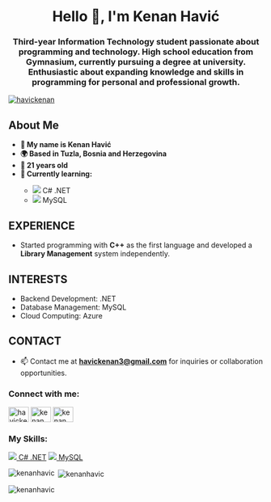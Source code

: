 <h1 align="center">Hello 👋, I'm Kenan Havić</h1>
<h3 align="center">Third-year Information Technology student passionate about programming and technology. High school education from Gymnasium, currently pursuing a degree at university. Enthusiastic about expanding knowledge and skills in programming for personal and professional growth.</h3>

<p align="left">
  <a href="https://twitter.com/havickenan" target="blank"><img src="https://img.shields.io/twitter/follow/havickenan?logo=twitter&style=for-the-badge" alt="havickenan" /></a>
</p>

<h2>About Me</h2>
<ul>
  <li><strong>👋 My name is Kenan Havić</strong></li>
  <li><strong>🌍 Based in Tuzla, Bosnia and Herzegovina</strong></li>
  <li><strong>📅 21 years old</strong></li>
  <li><strong>🧠 Currently learning:</strong></li>
  <ul>
    <li><img src="https://img.icons8.com/color/48/000000/c-sharp-logo.png"/> C# .NET</li>
    <li><img src="https://img.icons8.com/color/48/000000/mysql-logo.png"/> MySQL</li>
  </ul>
</ul>

## EXPERIENCE
- Started programming with **C++** as the first language and developed a **Library Management** system independently.

## INTERESTS
- Backend Development: .NET
- Database Management: MySQL
- Cloud Computing: Azure


## CONTACT
- 📫 Contact me at **havickenan3@gmail.com** for inquiries or collaboration opportunities.

<h3 align="left">Connect with me:</h3>
<p align="left">
  <a href="https://twitter.com/havickenan" target="blank"><img align="center" src="https://raw.githubusercontent.com/rahuldkjain/github-profile-readme-generator/master/src/images/icons/Social/twitter.svg" alt="havickenan" height="30" width="40" /></a>
  <a href="https://www.linkedin.com/in/kenan-havic" target="blank"><img align="center" src="https://raw.githubusercontent.com/rahuldkjain/github-profile-readme-generator/master/src/images/icons/Social/linked-in-alt.svg" alt="kenan havic" height="30" width="40" /></a>
  <a href="https://www.facebook.com/kenan.k.havic" target="blank"><img align="center" src="https://raw.githubusercontent.com/rahuldkjain/github-profile-readme-generator/master/src/images/icons/Social/facebook.svg" alt="kenan havic" height="30" width="40" /></a>
</p>

<h3 align="left">My Skills:</h3>
<p align="left">
  <a href="#"><img src="https://img.icons8.com/color/48/000000/c-sharp-logo.png"/> C# .NET</a>
  <a href="#"><img src="https://img.icons8.com/color/48/000000/mysql-logo.png"/> MySQL</a>
</p>

<p><img align="left" src="https://github-readme-stats.vercel.app/api/top-langs?username=kenanhavic&show_icons=true&locale=en&layout=compact" alt="kenanhavic" /></p>

<p>&nbsp;<img align="center" src="https://github-readme-stats.vercel.app/api?username=kenanhavic&show_icons=true&locale=en" alt="kenanhavic" /></p>

<p><img align="center" src="https://github-readme-streak-stats.herokuapp.com/?user=kenanhavic&" alt="kenanhavic" /></p>
